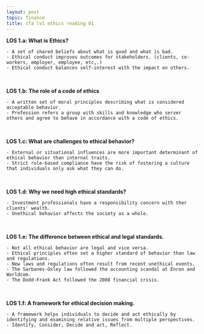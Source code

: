 ```yaml
---
layout: post
topic: finance
title: cfa lv1 ethics reading 01
---
```


**LOS 1.a: What is Ethics?**
```
- A set of shared beliefs about what is good and what is bad.
- Ethical conduct improves outcomes for stakeholders. (clients, co-workers, employer, employee, etc,.)
- Ethical conduct balances self-interest with the impact on others.
```
<br>

**LOS 1.b: The role of a code of ethics**
```
- A written set of moral principles describing what is considered acceptable behavior.
- Profession refers a group with skills and knowledge who server others and agree to behave in accordance with a code of ethics.
```
<br>

**LOS 1.c: What are challenges to ethical behavior?**
```
- External or situational influences are more important determinant of ethical behavior than internal traits.
- Strict rule-based compliance have the risk of fostering a culture that individuals only ask what they can do.
```
<br>

**LOS 1.d: Why we need high ethical standards?**
```
- Investment professionals have a responsibility concern with ther clients' wealth.
- Unethical behavior affects the society as a whole.
```
<br>

**LOS 1.e: The difference between ethical and legal standards.**
```
- Not all ethical behavior are legal and vice versa.
- Ethical principles often set a higher standard of behavior than law and regulations.
- New laws and regulations often result from recent unethical events.
- The Sarbanes-Oxley law followed the accounting scandal at Enron and Worldcom.
- The Dodd-Frank Act followed the 2008 financial crisis.
```
<br>

**LOS 1.f: A framework for ethical decision making.**
```
- A framework helps individuals to decide and act ethically by identifying and examining relative issues from multiple perspectives.
- Identify, Consider, Decide and act, Reflect.
```
